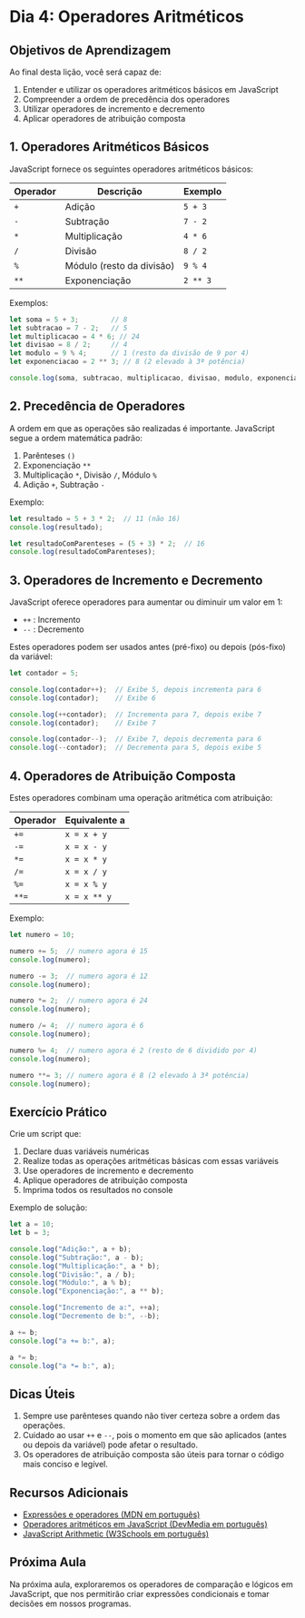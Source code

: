 # Dia 4: Operadores Aritméticos

## Objetivos de Aprendizagem
Ao final desta lição, você será capaz de:
1. Entender e utilizar os operadores aritméticos básicos em JavaScript
2. Compreender a ordem de precedência dos operadores
3. Utilizar operadores de incremento e decremento
4. Aplicar operadores de atribuição composta

## 1. Operadores Aritméticos Básicos

JavaScript fornece os seguintes operadores aritméticos básicos:

| Operador | Descrição | Exemplo |
|----------|-----------|---------|
| `+`      | Adição    | `5 + 3` |
| `-`      | Subtração | `7 - 2` |
| `*`      | Multiplicação | `4 * 6` |
| `/`      | Divisão   | `8 / 2` |
| `%`      | Módulo (resto da divisão) | `9 % 4` |
| `**`     | Exponenciação | `2 ** 3` |

Exemplos:

```javascript
let soma = 5 + 3;        // 8
let subtracao = 7 - 2;   // 5
let multiplicacao = 4 * 6; // 24
let divisao = 8 / 2;     // 4
let modulo = 9 % 4;      // 1 (resto da divisão de 9 por 4)
let exponenciacao = 2 ** 3; // 8 (2 elevado à 3ª potência)

console.log(soma, subtracao, multiplicacao, divisao, modulo, exponenciacao);
```

## 2. Precedência de Operadores

A ordem em que as operações são realizadas é importante. JavaScript segue a ordem matemática padrão:

1. Parênteses `()`
2. Exponenciação `**`
3. Multiplicação `*`, Divisão `/`, Módulo `%`
4. Adição `+`, Subtração `-`

Exemplo:

```javascript
let resultado = 5 + 3 * 2;  // 11 (não 16)
console.log(resultado);

let resultadoComParenteses = (5 + 3) * 2;  // 16
console.log(resultadoComParenteses);
```

## 3. Operadores de Incremento e Decremento

JavaScript oferece operadores para aumentar ou diminuir um valor em 1:

- `++` : Incremento
- `--` : Decremento

Estes operadores podem ser usados antes (pré-fixo) ou depois (pós-fixo) da variável:

```javascript
let contador = 5;

console.log(contador++);  // Exibe 5, depois incrementa para 6
console.log(contador);    // Exibe 6

console.log(++contador);  // Incrementa para 7, depois exibe 7
console.log(contador);    // Exibe 7

console.log(contador--);  // Exibe 7, depois decrementa para 6
console.log(--contador);  // Decrementa para 5, depois exibe 5
```

## 4. Operadores de Atribuição Composta

Estes operadores combinam uma operação aritmética com atribuição:

| Operador | Equivalente a |
|----------|---------------|
| `+=`     | `x = x + y`   |
| `-=`     | `x = x - y`   |
| `*=`     | `x = x * y`   |
| `/=`     | `x = x / y`   |
| `%=`     | `x = x % y`   |
| `**=`    | `x = x ** y`  |

Exemplo:

```javascript
let numero = 10;

numero += 5;  // numero agora é 15
console.log(numero);

numero -= 3;  // numero agora é 12
console.log(numero);

numero *= 2;  // numero agora é 24
console.log(numero);

numero /= 4;  // numero agora é 6
console.log(numero);

numero %= 4;  // numero agora é 2 (resto de 6 dividido por 4)
console.log(numero);

numero **= 3; // numero agora é 8 (2 elevado à 3ª potência)
console.log(numero);
```

## Exercício Prático

Crie um script que:
1. Declare duas variáveis numéricas
2. Realize todas as operações aritméticas básicas com essas variáveis
3. Use operadores de incremento e decremento
4. Aplique operadores de atribuição composta
5. Imprima todos os resultados no console

Exemplo de solução:

```javascript
let a = 10;
let b = 3;

console.log("Adição:", a + b);
console.log("Subtração:", a - b);
console.log("Multiplicação:", a * b);
console.log("Divisão:", a / b);
console.log("Módulo:", a % b);
console.log("Exponenciação:", a ** b);

console.log("Incremento de a:", ++a);
console.log("Decremento de b:", --b);

a += b;
console.log("a += b:", a);

a *= b;
console.log("a *= b:", a);
```

## Dicas Úteis

1. Sempre use parênteses quando não tiver certeza sobre a ordem das operações.
2. Cuidado ao usar `++` e `--`, pois o momento em que são aplicados (antes ou depois da variável) pode afetar o resultado.
3. Os operadores de atribuição composta são úteis para tornar o código mais conciso e legível.

## Recursos Adicionais

- [Expressões e operadores (MDN em português)](https://developer.mozilla.org/pt-BR/docs/Web/JavaScript/Guide/Expressions_and_operators)
- [Operadores aritméticos em JavaScript (DevMedia em português)](https://www.devmedia.com.br/javascript-operadores-aritmeticos/39761)
- [JavaScript Arithmetic (W3Schools em português)](https://www.w3schools.com/js/js_arithmetic.asp)

## Próxima Aula

Na próxima aula, exploraremos os operadores de comparação e lógicos em JavaScript, que nos permitirão criar expressões condicionais e tomar decisões em nossos programas.

